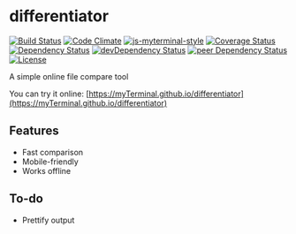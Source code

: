 # differentiator

[![Build Status](https://travis-ci.org/myTerminal/differentiator.svg?branch=master)](https://travis-ci.org/myTerminal/differentiator)
[![Code Climate](https://codeclimate.com/github/myTerminal/differentiator.png)](https://codeclimate.com/github/myTerminal/differentiator)
[![js-myterminal-style](https://img.shields.io/badge/code%20style-myterminal-blue.svg)](https://www.npmjs.com/package/eslint-config/myterminal)
[![Coverage Status](https://img.shields.io/coveralls/myTerminal/differentiator.svg)](https://coveralls.io/r/myTerminal/differentiator?branch=master)  
[![Dependency Status](https://david-dm.org/myTerminal/differentiator.svg)](https://david-dm.org/myTerminal/differentiator)
[![devDependency Status](https://david-dm.org/myTerminal/differentiator/dev-status.svg)](https://david-dm.org/myTerminal/differentiator#info=devDependencies)
[![peer Dependency Status](https://david-dm.org/myTerminal/differentiator/peer-status.svg)](https://david-dm.org/myTerminal/differentiator#info=peerDependencies)  
[![License](https://img.shields.io/badge/LICENSE-GPL%20v3.0-blue.svg)](https://www.gnu.org/licenses/gpl.html)

A simple online file compare tool

You can try it online: [https://myTerminal.github.io/differentiator](https://myTerminal.github.io/differentiator)

## Features

* Fast comparison
* Mobile-friendly
* Works offline

## To-do

* Prettify output
